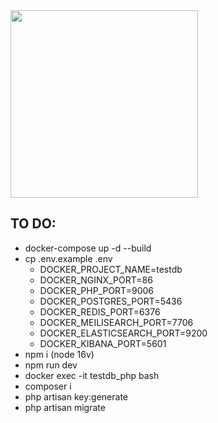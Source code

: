 <img src="https://animesher.com/orig/2/213/2130/21307/animesher.com_80s-cyber-grunge-pale-2130706.gif" width="300">

## TO DO:

- docker-compose up -d --build
- cp .env.example .env
  -  DOCKER_PROJECT_NAME=testdb
  -  DOCKER_NGINX_PORT=86
  -  DOCKER_PHP_PORT=9006
  -  DOCKER_POSTGRES_PORT=5436
  -  DOCKER_REDIS_PORT=6376
  -  DOCKER_MEILISEARCH_PORT=7706
  -  DOCKER_ELASTICSEARCH_PORT=9200
  -  DOCKER_KIBANA_PORT=5601
- npm i (node 16v)
- npm run dev
- docker exec -it testdb_php bash
- composer i
- php artisan key:generate
- php artisan migrate

